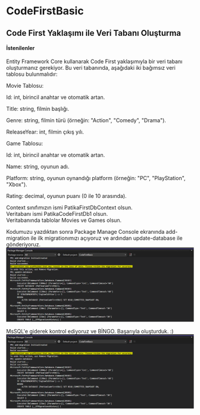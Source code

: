 # CodeFirstBasic  
## Code First Yaklaşımı ile Veri Tabanı Oluşturma  
#### İstenilenler  
Entity Framework Core kullanarak Code First yaklaşımıyla bir veri tabanı oluşturmanız gerekiyor. Bu veri tabanında, aşağıdaki iki bağımsız veri tablosu bulunmalıdır:  

Movie Tablosu:  

Id: int, birincil anahtar ve otomatik artan.  

Title: string, filmin başlığı.  

Genre: string, filmin türü (örneğin: "Action", "Comedy", "Drama").  

ReleaseYear: int, filmin çıkış yılı.  

Game Tablosu:  

Id: int, birincil anahtar ve otomatik artan.  

Name: string, oyunun adı.  

Platform: string, oyunun oynandığı platform (örneğin: "PC", "PlayStation", "Xbox").  

Rating: decimal, oyunun puanı (0 ile 10 arasında).  

Context sınıfımızın ismi PatikaFirstDbContext olsun.  
Veritabanı ismi PatikaCodeFirstDb1 olsun.  
Veritabanında tablolar Movies ve Games olsun.  

Kodumuzu yazdıktan sonra Package Manage Console ekranında add-migration ile ilk migrationımızı açıyoruz ve ardından update-database ile gönderiyoruz.  
![Migration](https://github.com/ugurarican/CodeFirstBasic/blob/master/migration.png)  

MsSQL'e giderek kontrol ediyoruz ve BİNGO. Başarıyla oluşturduk. :)  
![Db](https://github.com/ugurarican/CodeFirstBasic/blob/master/migration.png)

